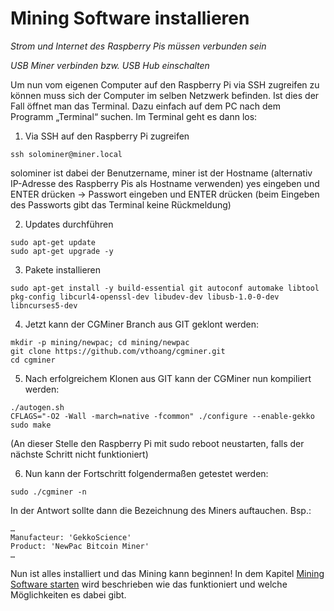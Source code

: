 # Mining Software installieren
*Strom und Internet des Raspberry Pis müssen verbunden sein*

*USB Miner verbinden bzw. USB Hub einschalten*

Um nun vom eigenen Computer auf den Raspberry Pi via SSH zugreifen zu können muss sich der Computer im selben Netzwerk befinden. Ist dies der Fall öffnet man das Terminal. Dazu einfach auf dem PC nach dem Programm „Terminal“ suchen. Im Terminal geht es dann los:
1.	Via SSH auf den Raspberry Pi zugreifen
```
ssh solominer@miner.local
```
solominer ist dabei der Benutzername, miner ist der Hostname (alternativ IP-Adresse des Raspberry Pis als Hostname verwenden)
yes eingeben und ENTER drücken -> Passwort eingeben und ENTER drücken
(beim Eingeben des Passworts gibt das Terminal keine Rückmeldung)

2.	Updates durchführen
```
sudo apt-get update 
sudo apt-get upgrade -y
```

3.	Pakete installieren
```
sudo apt-get install -y build-essential git autoconf automake libtool pkg-config libcurl4-openssl-dev libudev-dev libusb-1.0-0-dev libncurses5-dev
```
4.	Jetzt kann der CGMiner Branch aus GIT geklont werden:
```
mkdir -p mining/newpac; cd mining/newpac 
git clone https://github.com/vthoang/cgminer.git 
cd cgminer
```
5.	Nach erfolgreichem Klonen aus GIT kann der CGMiner nun kompiliert werden:
```
./autogen.sh
CFLAGS="-O2 -Wall -march=native -fcommon" ./configure --enable-gekko
sudo make
```
(An dieser Stelle den Raspberry Pi mit sudo reboot neustarten, falls der nächste Schritt nicht funktioniert)

6.	Nun kann der Fortschritt folgendermaßen getestet werden:
```
sudo ./cgminer -n
```
In der Antwort sollte dann die Bezeichnung des Miners auftauchen.
Bsp.:
```
…
Manufacteur: 'GekkoScience'
Product: 'NewPac Bitcoin Miner'
…
```

Nun ist alles installiert und das Mining kann beginnen!
In dem Kapitel [Mining Software starten](start_mining.md) wird beschrieben wie das funktioniert und welche Möglichkeiten es dabei gibt.

